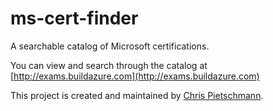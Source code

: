 # ms-cert-finder
A searchable catalog of Microsoft certifications.

You can view and search through the catalog at [http://exams.buildazure.com](http://exams.buildazure.com)

This project is created and maintained by [Chris Pietschmann](http://buildazure.com).
